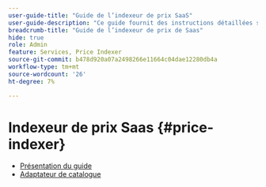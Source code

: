 ```yaml
---
user-guide-title: "Guide de l’indexeur de prix SaaS"
user-guide-description: "Ce guide fournit des instructions détaillées sur l’utilisation de l’indexeur de prix SaaS."
breadcrumb-title: "Guide de l’indexeur de prix de Saas"
hide: true
role: Admin
feature: Services, Price Indexer
source-git-commit: b478d920a07a2498266e11664c04dae12280db4a
workflow-type: tm+mt
source-wordcount: '26'
ht-degree: 7%

---
```


# Indexeur de prix Saas {#price-indexer}

- [Présentation du guide](index.md)
- [Adaptateur de catalogue](catalog-adapter.md)

